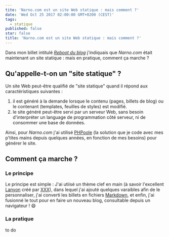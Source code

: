 ```yaml
---
tite: 'Narno.com est un site Web statique : mais comment ?'
date: 'Wed Oct 25 2017 02:00:00 GMT+0200 (CEST)'
tags:
  - statique
published: false
star: false
title: 'Narno.com est un site Web statique : mais comment ?'
---
```


Dans mon billet intitulé [*Reboot du blog*](/blog/reboot-du-blog) j'indiquais que *Narno.com* était maintenant un site statique : mais en pratique, comment ça marche ?

## Qu'appelle-t-on un "site statique" ?

Un site Web peut-être qualifié de "site statique" quand il répond aux caractéristiques suivantes :

1. il est généré à la demande lorsque le contenu (pages, billets de blog) ou le contenant (templates, feuilles de styles) est modifié.
2. le site généré peut-être servi par un serveur Web, sans besoin d'interpréter un language de programmation côté serveur, ni de consommer une base de données.

Ainsi, pour *Narno.com* j'ai utilisé [PHPoole](https://phpoole.org) (la solution que je code avec mes p'tites mains depuis quelques années, en fonction de mes besoins) pour générer le site.

## Comment ça marche ?

### Le principe

Le principe est simple : J'ai utiisé un thème clef en main (à savoir l'excellent [Lanyon](http://lanyon.poole.org) créé par [XXX]()), dans lequel j'ai ajouté quelques varaibles afin de le personnaliser, j'ai converti les billets en fichiers [Markdown](), et enfin, j'ai fusionné le tout pour en faire un nouveau blog, consultable depuis un navigateur ! :smile:

### La pratique

to do
